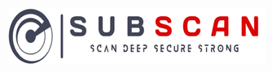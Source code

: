 <!-- markdownlint-disable MD033 MD041 -->
<div align="center">
  <picture>
    <source media="(prefers-color-scheme: dark)" srcset="https://github.com/eredotpkfr/subscan/blob/main/assets/logo-light.png">
    <img alt="Subscan Logo" height="110px" src="https://github.com/eredotpkfr/subscan/blob/main/assets/logo-dark.png">
  </picture>
</div>
<!-- markdownlint-enable MD033 MD041 -->
